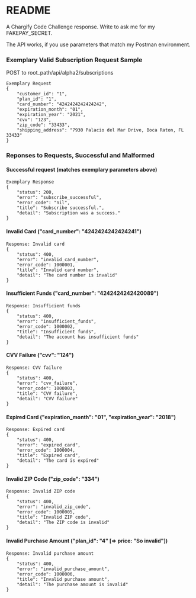 # README

A Chargify Code Challenge response. Write to ask me for my FAKEPAY_SECRET. 

The API works, if you use parameters that match my Postman environment.

### Exemplary Valid Subscription Request Sample

POST to root_path/api/alpha2/subscriptions
```
Exemplary Request
{
	"customer_id": "1", 
	"plan_id": "1",
	"card_number": "4242424242424242",
	"expiration_month": "01",
	"expiration_year": "2021",
	"cvv": "123",
	"zip_code": "33433",
	"shipping_address": "7930 Palacio del Mar Drive, Boca Raton, FL 33433"
}
```

### Reponses to Requests, Successful and Malformed

#### Successful request (matches exemplary parameters above)
```
Exemplary Response
{
    "status": 200,
    "error": "subscribe_successful",
    "error_code": "nil",
    "title": "Subscribe successful.",
    "detail": "Subscription was a success."
}
```

#### Invalid Card ("card_number": "4242424242424241")
```
Response: Invalid card
{
    "status": 400,
    "error": "invalid_card_number",
    "error_code": 1000001,
    "title": "Invalid card number",
    "detail": "The card number is invalid"
}
```
#### Insufficient Funds ("card_number": "4242424242420089")
```
Response: Insufficient funds
{
    "status": 400,
    "error": "insufficient_funds",
    "error_code": 1000002,
    "title": "Insufficient funds",
    "detail": "The account has insufficient funds"
}
```
#### CVV Failure ("cvv": "124")
```
Response: CVV failure
{
    "status": 400,
    "error": "cvv_failure",
    "error_code": 1000003,
    "title": "CVV failure",
    "detail": "CVV failure"
}
```
#### Expired Card ("expiration_month": "01", "expiration_year": "2018")
```
Response: Expired card
{
    "status": 400,
    "error": "expired_card",
    "error_code": 1000004,
    "title": "Expired card",
    "detail": "The card is expired"
}
```
#### Invalid ZIP Code ("zip_code": "334")
```
Response: Invalid ZIP code
{
    "status": 400,
    "error": "invalid_zip_code",
    "error_code": 1000005,
    "title": "Invalid ZIP code",
    "detail": "The ZIP code is invalid"
}
```
#### Invalid Purchase Amount ("plan_id": "4" [=> price: "So invalid"])
```
Response: Invalid purchase amount
{
    "status": 400,
    "error": "invalid_purchase_amount",
    "error_code": 1000006,
    "title": "Invalid purchase amount",
    "detail": "The purchase amount is invalid"
}
```
